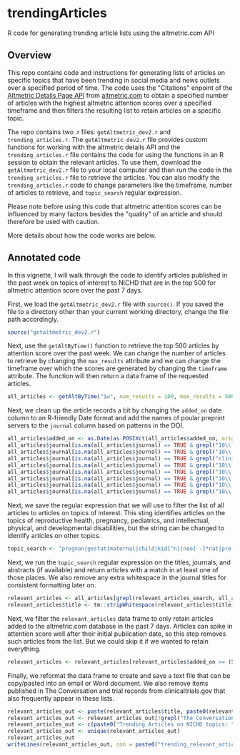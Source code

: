 # trendingArticles
R code for generating trending article lists using the altmetric.com API

## Overview
This repo contains code and instructions for generating lists of articles on specific topics that have been trending in social media and news outlets over a specified period of time. The code uses the  "Citations" enpoint of the [Altmetric Details Page API](https://api.altmetric.com/index.html) from [altmetric.com](https://www.altmetric.com/) to obtain a specified number of articles with the highest altmetric attention scores over a specified timeframe and then filters the resulting list to retain articles on a specific topic. 

The repo contains two .r files: `getAltmetric_dev2.r` and `trending_articles.r`. The `getAltmetric_dev2.r` file provides custom functions for working with the altmetric details API and the `trending_articles.r` file contains the code for using the functions in an R session to obtain the relevant articles. To use them, download the `getAltmetric_dev2.r` file to your local computer and then run the code in the `trending_articles.r` file to retrieve the articles. You can also modify the `trending_articles.r` code to change parameters like the timeframe, number of articles to retrieve, and  `topic_search` regular expression.

Please note before using this code that altmetric attention scores can be influenced by many factors besides the "quality" of an article and should therefore be used with caution. 

More details about how the code works are below.

## Annotated code
In this vignette, I will walk through the code to identify articles published in the past week on topics of interest to NICHD that are in the top 500 for altmetric attention score over the past 7 days.

First, we load the `getAltmetric_dev2.r` file with `source()`. If you saved the file to a directory other than your current working directory, change the file path accordingly.
```r
source("getaltmetric_dev2.r")
```
Next, use the `getAltByTime()` function to retrieve the top 500 articles by attention score over the past week. We can change the number of articles to retrieve by changing the `max_results` attribute and we can change the timeframe over which the scores are generated by changing the `timeframe` attribute. The function will then return a data frame of the requested articles.
```r
all_articles <- getAltByTime("1w", num_results = 100, max_results = 500)
```
Next, we clean up the article records a bit by changing the `added_on` date column to an R-friendly Date format and add the names of poular preprint servers to the `journal` column based on patterns in the DOI. 
```r
all_articles$added_on <- as.Date(as.POSIXct(all_articles$added_on, origin = "1970-01-01"))
all_articles$journal[is.na(all_articles$journal) == TRUE & grepl("10\\.21203\\/rs\\.", all_articles$doi)] <- "Research Square"
all_articles$journal[is.na(all_articles$journal) == TRUE & grepl("10\\.20944\\/preprints", all_articles$doi)] <- "preprints.org"
all_articles$journal[is.na(all_articles$journal) == TRUE & grepl("clinicaltrials\\.gov", all_articles$url)] <- "clinicalTrials.gov"
all_articles$journal[is.na(all_articles$journal) == TRUE & grepl("10\\.1101.+\\.\\d{8}", all_articles$doi)] <- "medRxiv"
all_articles$journal[is.na(all_articles$journal) == TRUE & grepl("10\\.5281\\/zenodo", all_articles$doi)] <- "Zenodo"
all_articles$journal[is.na(all_articles$journal) == TRUE & grepl("10\\.13140\\/rg", all_articles$doi)] <- "ResearchGate"
all_articles$journal[is.na(all_articles$journal) == TRUE & grepl("10\\.22541\\/au\\.", all_articles$doi)] <- "Authorea"
all_articles$journal[is.na(all_articles$journal) == TRUE & grepl("10\\.3386\\/w", all_articles$doi)] <- "NBER Working Paper Series"
```
Next, we save the regular expression that we will use to filter the list of all articles to articles on topics of interest. This sting identifies articles on the topics of reproductive health, pregnancy, pediatrics, and intellectual, physical, and developmental disabilities, but the string can be changed to identify articles on other topics.
```r
topic_search <- "pregnan|gestat|maternal|child|kid[^n]|neo[ -]*nat|pre[ -]*nat|ante[ -]*nat|preterm|pediat|infant|toddler|adolescen|young adult|young person|young people|school|famil|birth|menstru|\\b\\d[ -]year[ -]old|\\b1\\d[ -]year[ -]old|aged* [01]|household|fetus|fetal|embryo|lactat|breast[ -]*fe|\\bmother|kawasaki|mis-c|reproduct|pelvi[sc]|contracept|abortion|\\bdobbs\\b|obstetric|gynecolog|disabled|disabil|rehabilita|endometr|sperm|fertil|oocyt|pubert|pubesc|\\b(pre[ -])*teens*\\b|uterus|uterine|down syndrom|intellectual(ly)* disab|fragile x|developmental(ly)* disab"
```
Next, we run the `topic_search` regular expression on the titles, journals, and abstracts (if available) and return articles with a match in at least one of those places. We also remove any extra whitespace in the journal titles for consistent formatting later on.
```r
relevant_articles <- all_articles[grepl(relevant_articles_search, all_articles$title, ignore.case = TRUE) | grepl(relevant_articles_search, all_articles$journal, ignore.case = TRUE) | grepl(relevant_articles_search, all_articles$abstract, ignore.case = TRUE),]
relevant_articles$title <- tm::stripWhitespace(relevant_articles$title)
```
Next, we filter the `relevant_articles` data frame to only retain articles added to the altmetric.com database in the past 7 days. Articles can spike in attention score well after their initial publication date, so this step removes such articles from the list. But we could skip it if we wanted to retain everything. 
```r
relevant_articles <- relevant_articles[relevant_articles$added_on >= (Sys.Date() - 7),]
```
Finally, we reformat the data frame to create and save a text file that can be copy/pasted into an email or Word document. We also remove items published in The Conversation and trial records from clinicaltrials.gov that also frequently appear in these lists.
```r
relevant_articles_out <- paste(relevant_articles$title, paste0(relevant_articles$journal, ". Added to altmetric.com on ", relevant_articles$added_on, "."), paste0(relevant_articles$url, "\n"), sep = "\n")
relevant_articles_out <- relevant_articles_out[!grepl("The Conversation|clinicalTrials\\.gov", relevant_articles_out)]
relevant_articles_out <- c(paste0("Trending Articles on NICHD topics: ", as.character(Sys.Date()), "\n"), "This list includes articles and preprints on topics of interest to NICHD that were published in the past 7 days and that were in the top 500 for almetric.com attention score over the past 7 days. These are not necessarily the most important articles on these topics published in the past 7 days, and their content is not necessarily accurate, so their inclusion in this list does not constitute endorsement.\n", relevant_articles_out)
relevant_articles_out <- unique(relevant_articles_out)
relevant_articles_out
writeLines(relevant_articles_out, con = paste0("trending_relevant_articles_", gsub("-", "_", as.character(Sys.Date())), ".txt"))
```
